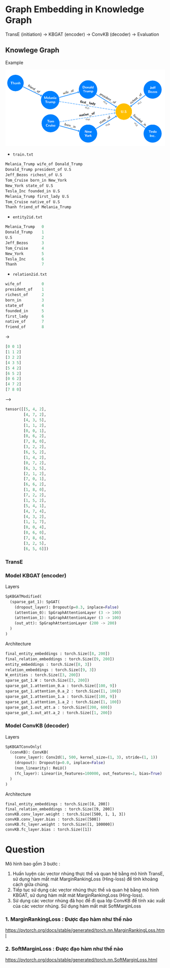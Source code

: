 # Graph Embedding in Knowledge Graph

TransE (initiation) -> KBGAT (encoder) -> ConvKB (decoder) -> Evaluation

## Knowlege Graph
Example

![alt text](kb.png)

* `train.txt`
```python
Melania_Trump wife_of Donald_Trump
Donald_Trump president_of U.S
Jeff_Bezos richest_of U.S
Tom_Cruise born_in New_York
New_York state_of U.S
Tesla_Inc founded_in U.S
Melania_Trump first_lady U.S
Tom_Cruise native_of U.S
Thanh friend_of Melania_Trump
```
* `entity2id.txt`
```python
Melania_Trump	0
Donald_Trump	1 
U.S				2
Jeff_Bezos		3
Tom_Cruise		4
New_York		5
Tesla_Inc		6
Thanh			7
```

* `relation2id.txt`
```python
wife_of			0
president_of	1
richest_of		2
born_in			3
state_of		4
founded_in		5
first_lady		6
native_of		7
friend_of		8
```

->
```python
[0 0 1] 
[1 1 2] 
[3 2 2] 
[4 3 5] 
[5 4 2] 
[6 5 2] 
[0 6 2] 
[4 7 2] 
[7 8 0]
```
-->

```python
tensor([[5, 4, 2],
        [4, 7, 2],
        [4, 3, 5],
        [1, 1, 2],
        [0, 0, 1],
        [0, 6, 2],
        [7, 8, 0],
        [3, 2, 2],
        [6, 5, 2],
        [1, 4, 2],
        [0, 7, 2],
        [6, 3, 5],
        [2, 1, 2],
        [7, 0, 1],
        [6, 6, 2],
        [1, 8, 0],
        [7, 2, 2],
        [1, 5, 2],
        [5, 4, 1],
        [4, 7, 4],
        [4, 3, 2],
        [1, 1, 7],
        [0, 0, 4],
        [0, 6, 0],
        [7, 8, 6],
        [3, 2, 5],
        [6, 5, 6]])
```

### TransE


### Model KBGAT (encoder)

Layers

```python
SpKBGATModified(
  (sparse_gat_1): SpGAT(
    (dropout_layer): Dropout(p=0.3, inplace=False)
    (attention_0): SpGraphAttentionLayer (3 -> 100)
    (attention_1): SpGraphAttentionLayer (3 -> 100)
    (out_att): SpGraphAttentionLayer (200 -> 200)
  )
)
```

Architecture
```python
final_entity_embeddings : torch.Size([8, 200])
final_relation_embeddings : torch.Size([9, 200])
entity_embeddings : torch.Size([8, 3])
relation_embeddings : torch.Size([9, 3])
W_entities : torch.Size([3, 200])
sparse_gat_1.W : torch.Size([3, 200])
sparse_gat_1.attention_0.a : torch.Size([100, 9])
sparse_gat_1.attention_0.a_2 : torch.Size([1, 100])
sparse_gat_1.attention_1.a : torch.Size([100, 9])
sparse_gat_1.attention_1.a_2 : torch.Size([1, 100])
sparse_gat_1.out_att.a : torch.Size([200, 600])
sparse_gat_1.out_att.a_2 : torch.Size([1, 200])
```

### Model ConvKB (decoder)

Layers

```python
SpKBGATConvOnly(
  (convKB): ConvKB(
    (conv_layer): Conv2d(1, 500, kernel_size=(1, 3), stride=(1, 1))
    (dropout): Dropout(p=0.0, inplace=False)
    (non_linearity): ReLU()
    (fc_layer): Linear(in_features=100000, out_features=1, bias=True)
  )
)
```

Architecture
```
final_entity_embeddings : torch.Size([8, 200])
final_relation_embeddings : torch.Size([9, 200])
convKB.conv_layer.weight : torch.Size([500, 1, 1, 3])
convKB.conv_layer.bias : torch.Size([500])
convKB.fc_layer.weight : torch.Size([1, 100000])
convKB.fc_layer.bias : torch.Size([1])
```

# Question

Mô hình bao gồm 3 bước :
1. Huấn luyện các vector nhúng thực thể và quan hệ bằng mô hình TransE, sử dụng hàm mất mát MarginRankingLoss (Hing-loss) để tính khoảng cách giữa chúng.
2. Tiếp tục sử dụng các vector nhúng thực thể và quan hệ bằng mô hình KBGAT, sử dụng hàm mất mát MarginRankingLoss (Hing-loss).
3. Sử dụng các vector nhúng đã học để đi qua lớp ConvKB để tính xác xuất của các vector nhúng. Sử dụng hàm mất mát SoftMarginLoss

### 1. MarginRankingLoss : Được đạo hàm như thế nào
https://pytorch.org/docs/stable/generated/torch.nn.MarginRankingLoss.html


### 2. SoftMarginLoss : Được đạo hàm như thế nào
https://pytorch.org/docs/stable/generated/torch.nn.SoftMarginLoss.html























